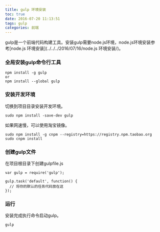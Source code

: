 ```yaml
---
title: gulp 环境安装
toc: true
date: 2016-07-20 11:13:51
tags: gulp
categories: 前端
---
```


gulp是一个前端代码构建工具。安装gulp需要node.js环境，node.js环境安装参考[node.js 环境安装](../../../2016/07/16/node.js 环境安装/)。
### 全局安装gulp命令行工具
```
npm install -g gulp
or
npm install --global gulp
```
### 安装开发环境
切换到项目目录安装开发环境。
```
sudo npm install -save-dev gulp
```
如果网速慢，可以使用淘宝镜像。
```
sudo npm install -g cnpm --registry=https://registry.npm.taobao.org
sudo cnpm install
```
### 创建gulp文件
在项目根目录下创建gulpfile.js
```
var gulp = require('gulp');

gulp.task('default', function() {
  // 将你的默认的任务代码放在这
});
```
### 运行
安装完成执行命令启动gulp。
```
gulp
```
